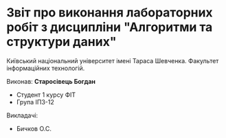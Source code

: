 # Звіт про виконання лабораторних робіт з дисципліни "Алгоритми та структури даних"

Київський національний університет імені Тараса Шевченка.
Факультет інформаційних технологій.

Виконав: **Старосівець Богдан**

- Студент 1 курсу ФІТ
- Група ІПЗ-12

Викладачі:

- Бичков О.С.
